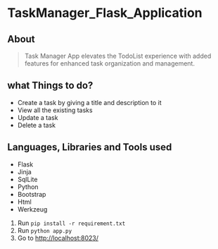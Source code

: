 # TaskManager_Flask_Application

## About

>Task Manager App elevates the TodoList experience with added features for enhanced task organization and management.

## what Things to do?

- Create a task by giving a title and description to it
- View all the existing tasks
- Update a task
- Delete a task

## Languages, Libraries and Tools used

- Flask
- Jinja
- SqlLite
- Python
- Bootstrap
- Html
- Werkzeug


1. Run `pip install -r requirement.txt`
2. Run `python app.py`
3. Go to  [http://localhost:8023/](http://localhost:8023/)


